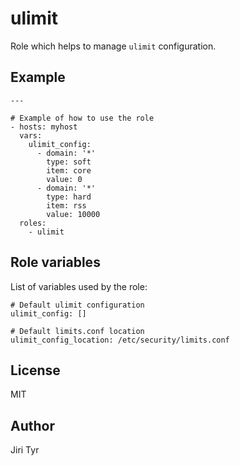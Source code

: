 ulimit
======

Role which helps to manage `ulimit` configuration.


Example
-------

```
---

# Example of how to use the role
- hosts: myhost
  vars:
    ulimit_config:
      - domain: '*'
        type: soft
        item: core
        value: 0
      - domain: '*'
        type: hard
        item: rss
        value: 10000
  roles:
    - ulimit
```


Role variables
--------------

List of variables used by the role:

```
# Default ulimit configuration
ulimit_config: []

# Default limits.conf location
ulimit_config_location: /etc/security/limits.conf
```


License
-------

MIT


Author
------

Jiri Tyr
